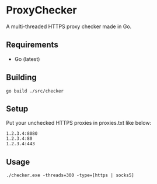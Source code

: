 # ProxyChecker
A multi-threaded HTTPS proxy checker made in Go.
## Requirements
* Go (latest)

## Building
```
go build ./src/checker
```

## Setup
Put your unchecked HTTPS proxies in proxies.txt like below:
```
1.2.3.4:8080
1.2.3.4:80
1.2.3.4:443
```

## Usage
```
./checker.exe -threads=300 -type=[https | socks5]
```
